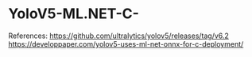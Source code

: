 # YoloV5-ML.NET-C-
References:
https://github.com/ultralytics/yolov5/releases/tag/v6.2
https://developpaper.com/yolov5-uses-ml-net-onnx-for-c-deployment/
